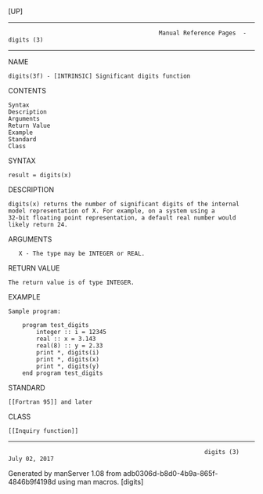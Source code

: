 [UP]

-----------------------------------------------------------------------------------------------------------------------------------
                                               Manual Reference Pages  - digits (3)
-----------------------------------------------------------------------------------------------------------------------------------
                                                                 
NAME

    digits(3f) - [INTRINSIC] Significant digits function

CONTENTS

    Syntax
    Description
    Arguments
    Return Value
    Example
    Standard
    Class

SYNTAX

    result = digits(x)

DESCRIPTION

    digits(x) returns the number of significant digits of the internal model representation of X. For example, on a system using a
    32-bit floating point representation, a default real number would likely return 24.

ARGUMENTS

       X - The type may be INTEGER or REAL.

RETURN VALUE

    The return value is of type INTEGER.

EXAMPLE

    Sample program:

        program test_digits
            integer :: i = 12345
            real :: x = 3.143
            real(8) :: y = 2.33
            print *, digits(i)
            print *, digits(x)
            print *, digits(y)
        end program test_digits



STANDARD

    [[Fortran 95]] and later

CLASS

    [[Inquiry function]]

-----------------------------------------------------------------------------------------------------------------------------------

                                                            digits (3)                                                July 02, 2017

Generated by manServer 1.08 from adb0306d-b8d0-4b9a-865f-4846b9f4198d using man macros.
                                                             [digits]
